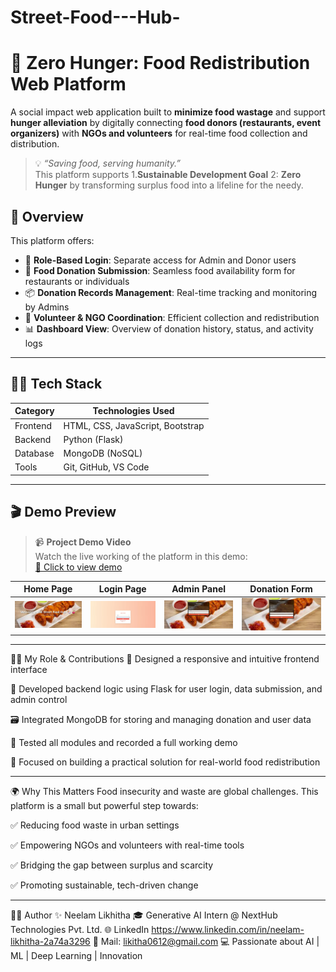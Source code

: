 # Street-Food---Hub-
# 🥗 Zero Hunger: Food Redistribution Web Platform

A social impact web application built to **minimize food wastage** and support **hunger alleviation** by digitally connecting **food donors (restaurants, event organizers)** with **NGOs and volunteers** for real-time food collection and distribution.

> 💡 *“Saving food, serving humanity.”*  
> This platform supports
> 1.**Sustainable Development Goal**
>  2: **Zero Hunger** by transforming surplus food into a lifeline for the needy.

## 🚀 Overview

This platform offers:

- 🔐 **Role-Based Login**: Separate access for Admin and Donor users
- 📝 **Food Donation Submission**: Seamless food availability form for restaurants or individuals
- 📦 **Donation Records Management**: Real-time tracking and monitoring by Admins
- 🤝 **Volunteer & NGO Coordination**: Efficient collection and redistribution
- 📊 **Dashboard View**: Overview of donation history, status, and activity logs

---

## 🧑‍💻 Tech Stack

| Category    | Technologies Used            |
|-------------|-------------------------------|
| Frontend    | HTML, CSS, JavaScript, Bootstrap |
| Backend     | Python (Flask)               |
| Database    | MongoDB (NoSQL)              |
| Tools       | Git, GitHub, VS Code         |

---

## 🎬 Demo Preview

> 📹 **Project Demo Video**  
> Watch the live working of the platform in this demo:  
> [🔗 Click to view demo](https://drive.google.com/file/d/1_sntdeD37VIYmFqMiyf85B88rEZa0fkd/view?usp=drive_link)

| Home Page | Login Page | Admin Panel | Donation Form |
|-----------|------------|--------------|----------------|
| ![Frame1](./image-1.jpg.png) | ![Frame2](./image-2.jpg.png) | ![Frame3](./image-3.jpg.png) | ![Frame4](./image-4.jpg.png) |

---

👩‍💼 My Role & Contributions
🎨 Designed a responsive and intuitive frontend interface

🔗 Developed backend logic using Flask for user login, data submission, and admin control

🗃️ Integrated MongoDB for storing and managing donation and user data

🧪 Tested all modules and recorded a full working demo

🎯 Focused on building a practical solution for real-world food redistribution

---
🌍 Why This Matters
Food insecurity and waste are global challenges. This platform is a small but powerful step towards:

✅ Reducing food waste in urban settings

✅ Empowering NGOs and volunteers with real-time tools

✅ Bridging the gap between surplus and scarcity

✅ Promoting sustainable, tech-driven change

---
👩‍💻 Author ✨ Neelam Likhitha 🎓 Generative AI Intern @ NextHub Technologies Pvt. Ltd. 🌐 LinkedIn https://www.linkedin.com/in/neelam-likhitha-2a74a3296 📧 Mail: likitha0612@gmail.com 💻 Passionate about AI | ML | Deep Learning | Innovation
